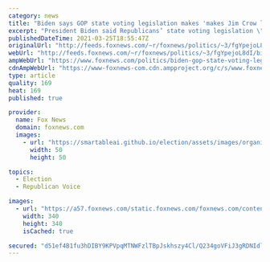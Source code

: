 ```yaml
---
category: news
title: "Biden says GOP state voting legislation makes 'makes Jim Crow look like Jim Eagle'"
excerpt: "President Biden said Republicans’ state voting legislation \"makes Jim Crow look like Jim Eagle\" during his first formal press conference on Thursday."
publishedDateTime: 2021-03-25T18:55:47Z
originalUrl: "http://feeds.foxnews.com/~r/foxnews/politics/~3/fgYpejoL8dI/biden-gop-state-voting-legislation-jim-crow-jim-eagle"
webUrl: "http://feeds.foxnews.com/~r/foxnews/politics/~3/fgYpejoL8dI/biden-gop-state-voting-legislation-jim-crow-jim-eagle"
ampWebUrl: "https://www.foxnews.com/politics/biden-gop-state-voting-legislation-jim-crow-jim-eagle.amp"
cdnAmpWebUrl: "https://www-foxnews-com.cdn.ampproject.org/c/s/www.foxnews.com/politics/biden-gop-state-voting-legislation-jim-crow-jim-eagle.amp"
type: article
quality: 169
heat: 169
published: true

provider:
  name: Fox News
  domain: foxnews.com
  images:
    - url: "https://smartableai.github.io/election/assets/images/organizations/foxnews.com-50x50.jpg"
      width: 50
      height: 50

topics:
  - Election
  - Republican Voice

images:
  - url: "https://a57.foxnews.com/static.foxnews.com/foxnews.com/content/uploads/2020/10/340/340/brooke-singman-headshot.jpg?ve=1&tl=1"
    width: 340
    height: 340
    isCached: true

secured: "d51ef4B1fu3hDIBY9KPVpqMTNWFzlTBpJskhszy4Cl/Q234goVFiJ3gRDNIdlY/AhucU6XJ8UR62cicAeL+HHbZXztz7ytKX4y5TGVYb8m2e1smrbNq2hTs9dVmgBPkzc0DzrsOEhLPQ0okLHc/Jo0SVw9Z5J6fmC2XmX6rIUt7UOYgffpp9jWzr8HpXC72aZIC8IoEgblMp2sW+lAEAzwPK8ouGDhbIrFejWu54fNq3tmVIJuXCgR/MYTEDzSp42GnAd0WCBJyuRwSQbmfUGuYSbiMqg74QUAATPibZ8Q9EOqYoRMQcisz1Ls5gdvs4rI1Oq42K2McN8RRFzU1KyyUYknYMp7ll711yzADuM6E=;2H9K5wgGtM1v+yj2tf82rw=="
---
```


